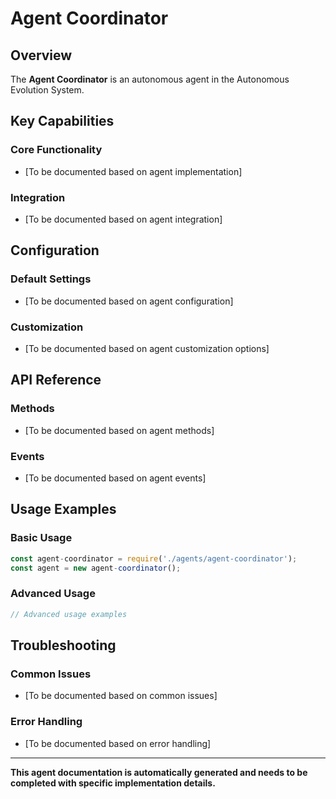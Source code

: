 # Agent Coordinator

## Overview

The **Agent Coordinator** is an autonomous agent in the Autonomous Evolution System.

## Key Capabilities

### Core Functionality
- [To be documented based on agent implementation]

### Integration
- [To be documented based on agent integration]

## Configuration

### Default Settings
- [To be documented based on agent configuration]

### Customization
- [To be documented based on agent customization options]

## API Reference

### Methods
- [To be documented based on agent methods]

### Events
- [To be documented based on agent events]

## Usage Examples

### Basic Usage
```javascript
const agent-coordinator = require('./agents/agent-coordinator');
const agent = new agent-coordinator();
```

### Advanced Usage
```javascript
// Advanced usage examples
```

## Troubleshooting

### Common Issues
- [To be documented based on common issues]

### Error Handling
- [To be documented based on error handling]

---

**This agent documentation is automatically generated and needs to be completed with specific implementation details.**
